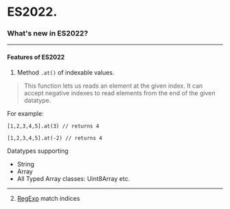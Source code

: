 <h1 ailgn="center">ES2022.</h1>

<h3 ailgn="center">What's new in ES2022?</h3>

-----
#### Features of ES2022

1. Method `.at()` of indexable values.
> This function lets us reads an element at the given index. It can accept negative indexes to read elements from the end of the given datatype.

For example:
```
[1,2,3,4,5].at(3) // returns 4

[1,2,3,4,5].at(-2) // returns 4

```
Datatypes supporting
* String
* Array
* All Typed Array classes: Uint8Array etc.

----

2. [RegExp](https://developer.mozilla.org/zh-TW/docs/Web/JavaScript/Guide/Regular_Expressions) match indices
